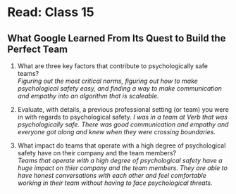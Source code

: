 # Read: Class 15  

## What Google Learned From Its Quest to Build the Perfect Team  

1. What are three key factors that contribute to psychologically safe teams?  
  *Figuring out the most critical norms, figuring out how to make psychological safety easy, and finding a way to make communication and empathy into an algorithm that is scaleable.*  

2. Evaluate, with details, a previous professional setting (or team) you were in with regards to psychological safety.
  *I was in a team at Verb that was psychologically safe. There was good communication and empathy and everyone got along and knew when they were crossing boundaries.*  

3. What impact do teams that operate with a high degree of psychological safety have on their company and the team members?  
  *Teams that operate with a high degree of psychological safety have a huge impact on thier company and the team members. They are able to have honest conversations with each other and feel comfortable working in their team without having to face psychological threats.*  
